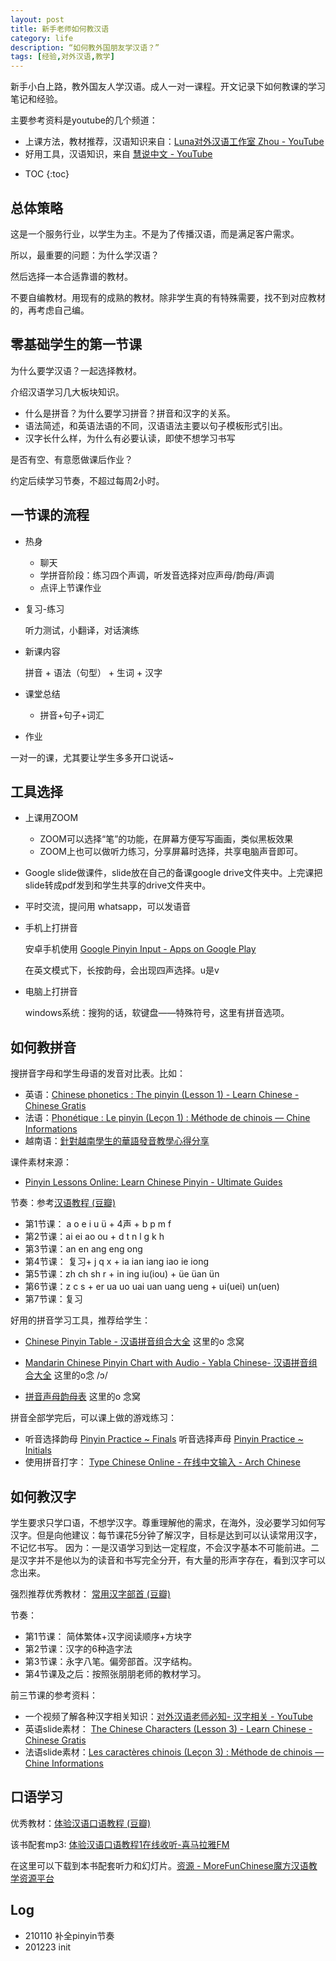 ```yaml
---
layout: post
title: 新手老师如何教汉语
category: life
description: “如何教外国朋友学汉语？”
tags: [经验,对外汉语,教学]
---
```


新手小白上路，教外国友人学汉语。成人一对一课程。开文记录下如何教课的学习笔记和经验。

主要参考资料是youtube的几个频道：

- 上课方法，教材推荐，汉语知识来自：[Luna对外汉语工作室 Zhou - YouTube](https://www.youtube.com/channel/UCbl0xHih_T3SoINwDGijqbQ)
- 好用工具，汉语知识，来自 [慧说中文 - YouTube](https://www.youtube.com/channel/UCo2wDfSOS4azuqrvniXHQWg)

* TOC
{:toc}

## 总体策略

这是一个服务行业，以学生为主。不是为了传播汉语，而是满足客户需求。

所以，最重要的问题：为什么学汉语？

然后选择一本合适靠谱的教材。

不要自编教材。用现有的成熟的教材。除非学生真的有特殊需要，找不到对应教材的，再考虑自己编。

## 零基础学生的第一节课

为什么要学汉语？一起选择教材。

介绍汉语学习几大板块知识。

- 什么是拼音？为什么要学习拼音？拼音和汉字的关系。
- 语法简述，和英语法语的不同，汉语语法主要以句子模板形式引出。
- 汉字长什么样，为什么有必要认读，即使不想学习书写

是否有空、有意愿做课后作业？

约定后续学习节奏，不超过每周2小时。

## 一节课的流程

- 热身
  - 聊天
  - 学拼音阶段：练习四个声调，听发音选择对应声母/韵母/声调
  - 点评上节课作业

- 复习-练习

  听力测试，小翻译，对话演练

- 新课内容

  拼音 + 语法（句型） + 生词 +  汉字

- 课堂总结

  - 拼音+句子+词汇

- 作业

一对一的课，尤其要让学生多多开口说话~

## 工具选择

- 上课用ZOOM

  - ZOOM可以选择“笔”的功能，在屏幕方便写写画画，类似黑板效果
  - ZOOM上也可以做听力练习，分享屏幕时选择，共享电脑声音即可。

- Google slide做课件，slide放在自己的备课google drive文件夹中。上完课把slide转成pdf发到和学生共享的drive文件夹中。

- 平时交流，提问用 whatsapp，可以发语音

- 手机上打拼音

  安卓手机使用 [Google Pinyin Input - Apps on Google Play](https://play.google.com/store/apps/details?id=com.google.android.inputmethod.pinyin&hl=en)

  在英文模式下，长按韵母，会出现四声选择。u是v

- 电脑上打拼音

  windows系统：搜狗的话，软键盘——特殊符号，这里有拼音选项。

## 如何教拼音

搜拼音字母和学生母语的发音对比表。比如：

- 英语：[Chinese phonetics : The pinyin (Lesson 1) - Learn Chinese - Chinese Gratis](https://www.chinesetools.eu/method/index.php?lesson=1)
- 法语：[Phonétique : Le pinyin (Leçon 1) : Méthode de chinois — Chine Informations](https://chine.in/mandarin/methode/index.php?lecon=1)
- 越南语：[針對越南學生的華語發音教學心得分享 ](https://mateohongdiary.blogspot.com/2018/08/blog-post.html?view=classic)

课件素材来源：

- [Pinyin Lessons Online: Learn Chinese Pinyin - Ultimate Guides](https://www.learn-chinese.com/chinese-pinyin-lessons/)

节奏：参考[汉语教程 (豆瓣)](https://book.douban.com/subject/1883465/)

- 第1节课： a o e i u ü  + 4声 + b p m f 
- 第2节课：ai ei ao ou + d t n l g k h
- 第3节课：an en ang eng ong
- 第4节课： 复习+ j q x +  ia  ian  iang iao ie iong 
- 第5节课：zh ch sh r + in ing iu(iou) + üe üan ün
- 第6节课：z c s  + er ua uo uai uan uang ueng + ui(uei) un(uen) 
- 第7节课：复习

好用的拼音学习工具，推荐给学生：

- [Chinese Pinyin Table - 汉语拼音组合大全](https://www.archchinese.com/chinese_pinyin.html)  这里的o 念窝

- [Mandarin Chinese Pinyin Chart with Audio - Yabla Chinese- 汉语拼音组合大全](https://chinese.yabla.com/chinese-pinyin-chart.php) 这里的o念 /ɔ/
- [拼音声母韵母表](https://www.tau.ac.il/~pzhang/tools/pinyin.html)  这里的o 念窝

拼音全部学完后，可以课上做的游戏练习：

- 听音选择韵母 [Pinyin Practice ~ Finals](http://pinyinpractice.com/finals.htm)  听音选择声母 [Pinyin Practice ~ Initials](http://pinyinpractice.com/initials.htm)  
- 使用拼音打字： [Type Chinese Online - 在线中文输入 - Arch Chinese](https://www.archchinese.com/type_chinese.html)


## 如何教汉字

学生要求只学口语，不想学汉字。尊重理解他的需求，在海外，没必要学习如何写汉字。但是向他建议：每节课花5分钟了解汉字，目标是达到可以认读常用汉字，不记忆书写。 因为：一是汉语学习到达一定程度，不会汉字基本不可能前进。二是汉字并不是他以为的读音和书写完全分开，有大量的形声字存在，看到汉字可以念出来。

强烈推荐优秀教材： [常用汉字部首 (豆瓣)](https://book.douban.com/subject/2288736/)

节奏：

- 第1节课： 简体繁体+汉字阅读顺序+方块字
- 第2节课：汉字的6种造字法
- 第3节课：永字八笔。偏旁部首。汉字结构。
- 第4节课及之后：按照张朋朋老师的教材学习。

前三节课的参考资料：

- 一个视频了解各种汉字相关知识：[对外汉语老师必知- 汉字相关 - YouTube](https://www.youtube.com/watch?v=Ggv750ClzaQ)
- 英语slide素材： [The Chinese Characters (Lesson 3) - Learn Chinese - Chinese Gratis](https://www.chinesetools.eu/method/index.php?lesson=3)
- 法语slide素材：[Les caractères chinois (Leçon 3) : Méthode de chinois — Chine Informations](https://chine.in/mandarin/methode/index.php?lecon=3)

## 口语学习

优秀教材：[体验汉语口语教程 (豆瓣)](https://book.douban.com/subject/4738428/)

该书配套mp3: [体验汉语口语教程1在线收听-喜马拉雅FM](https://www.ximalaya.com/gerenchengzhang/7084834/p3/)

在这里可以下载到本书配套听力和幻灯片。[资源 - MoreFunChinese魔方汉语教学资源平台](http://www.morefunchinese.com/resource?page=11) 

## Log

- 210110 补全pinyin节奏
- 201223 init